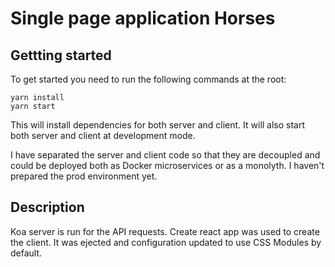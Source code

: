# Single page application Horses

## Gettting started

To get started you need to run the following commands at the root:

```
yarn install
yarn start
```

This will install dependencies for both server and client.
It will also start both server and client at development mode.

I have separated the server and client code so that they are decoupled and could be deployed both as Docker microservices or as a monolyth. I haven't prepared the prod environment yet.

## Description

Koa server is run for the API requests.
Create react app was used to create the client. It was ejected and configuration updated to use CSS Modules by default.

